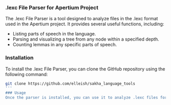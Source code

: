 ### .lexc File Parser for Apertium Project

The .lexc File Parser is a tool designed to analyze files in the .lexc format used in the Apertium project. It provides several useful functions, including:

- Listing parts of speech in the language.
- Parsing and visualizing a tree from any node within a specified depth.
- Counting lemmas in any specific parts of speech.

### Installation

To install the .lexc File Parser, you can clone the GitHub repository using the following command:

```bash
git clone https://github.com/elleish/sakha_language_tools
'''
### Usage
Once the parser is installed, you can use it to analyze .lexc files for the Apertium project. Simply refer to the documentation or the tool's command-line interface for instructions on how to use its various features.
